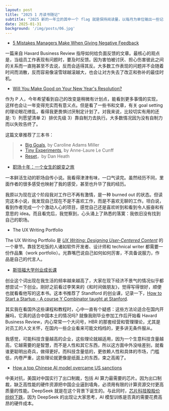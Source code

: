 ```yaml
---
layout: post
title: "2025 1 月读书随记"
subtitle: "2025 新的一年立的其中一个 flag 就是保持阅读量，以每月为单位输出一些记录，作为一种督促的方法。"
date: 2025-01-31
background: '/img/posts/06.jpg'
---
```


- [5 Mistakes Managers Make When Giving Negative Feedback](https://hbr.org/2025/01/5-mistakes-managers-make-when-giving-negative-feedback?ab=HP-latest-text-5)

一篇来自 Havard Business Review 指导如何给负面反馈的文章。最核心的观点是，当组员工作表现有问题时，要及时反馈。因为害怕被讨厌、担心伤害彼此之间的关系而一直拖甚至不去说，反而会适得其反。大多数工作表现的问题并不会随着时间而消散，反而容易像滚雪球越滚越大，也会让对方失去了改正和弥补的最佳时机。

- [Will You Make Good on Your New Year's Resolution?](https://hbr.org/2025/01/will-you-make-good-on-your-new-years-resolution)

作为 P 人，今年希望看到自己的改变是稍微有计划点，能看到更多事情的实现，这样也会让一年变得充实而有意义点。但是看了一些书和文章，有关 goal setting 的理论眼花缭乱，看得我更畏惧讨厌制定计划了。对我来说，比较切实有用的还是: 1）列愿望清单 2）排优先级 3）靠自制力去执行。大多数情况因为没有自制力而以失败告终了。

这篇文章推荐了三本书：
>
> - [Big Goals](https://www.amazon.com/Big-Goals-Science-Achieving-Creating/dp/1394273312), by Caroline Adams Miller
> - [Tiny Experiments](https://www.amazon.com/Tiny-Experiments-Freely-Goal-Obsessed-World/dp/0593715136), by Anne-Laure Le Cunff 
> - [Reset](https://www.amazon.com/Reset-How-Change-Whats-Working/dp/1668062097)，by Dan Heath 

- [职场十年：一个女生的蜕变之旅](https://weread.qq.com/web/bookDetail/327325b0813ab9717g014fa0)

一本鲜活生动的职场自传小说。我看得津津有味，一口气读完。虽然经历不同，里面作者的很多感受也映射了我的感受，甚至也升华了我的经历。

我原以为现在这个阶段我对工作已不再有激情，是一种 burned out 的状态。但读完这本小说，我发现自己现在不是不喜欢工作，而是不喜欢无聊的工作。坦白说，看到作者完成一个个激动人心的项目，感觉自己还是喜欢听到和看到令人振奋和有意思的 idea。而且看完后，我觉察到，心头涌上了熟悉的落寞：我依旧没有找到自己的职场。

- The UX Writing Portfolio

The UX Writing Portfolio 是 [*UX Writing: Designing User-Centered Content*]((https://www.routledge.com/UX-Writing-Designing-User-Centered-Content/Tham-Howard-Verhulsdonck/p/book/9781032227405?srsltid=AfmBOoql-fijp_HJL-B7Lt7_HOjNM21gO9TKRmMkoL__FtY69mrnIPhD)) 的一个章节。靠技艺吃饭的人诸如软件开发者、设计师和 technical writer 都需要一份作品集（work portfolio）。光靠嘴巴说自己如何如何厉害，不具备说服力，作品是自己的代言人。

- [斯坦福大学创业成长课](https://yd.qq.com/web/bookDetail/f8532b30718c77bcf857af1)

创业这个词出现在我生活的频率越来越高了，大家在现下经济不景气的情况似乎都想尝试一下创业。刚好之前看过李笑来的《和时间做朋友》，觉得写得很好，顺便也就看看他写的这本书。这本书推荐了 Standford 的创业课，记录一下，[How to Start a Startup - A course Y Combinator taught at Stanford](https://www.ycombinator.com/library/carousel/How%20to%20Start%20a%20Startup%20-%20A%20course%20Y%20Combinator%20taught%20at%20Stanford).

其实我在看国外这些课程和教程时，心中一直有个疑惑：这些方法论适合在国内开展吗，它真的适合中国本土的情况吗? 就像我刚毕业参加工作后开始看 Havard Business Review，内心常常一个大问号，HBR 的那套经营和管理理论，尤其是对员工的人文关怀，在国内一些企业看来可能文绉绉的，更多讲无条件服从。

我感觉，可能科技含量越高的企业，这些理论就越适用，因为一个生意科技含量越高，它越需要的是智慧，而不是人性和其它东西，所以这方面中外没啥差别，就看谁更聪明出奇兵，做得更好。而科技含量低的，更依赖人性和具体的市场，门槛低，内卷严重，这些理论就更像是纸面上的东西，束之高阁了。


- [How a top Chinese AI model overcame US sanctions](https://www.technologyreview.com/2025/01/24/1110526/china-deepseek-top-ai-despite-sanctions/)

中美对抗，美国对中国实行了出口制裁，包括 AI 算力最需要的芯片。因为出口制裁，缺乏高性能的硬件资源把中国企业逼到墙角，必须用有限的计算资源交付更高质量的性能。DeepSeek 就是在这个背景下诞生的。与此同时，[芯片科技股股价纷纷下跌](https://www.ft.com/content/e670a4ea-05ad-4419-b72a-7727e8a6d471)，因为 DeepSeek 的出现让大家思考，AI 模型训练是否真的需要花费高昂的硬件成本。




